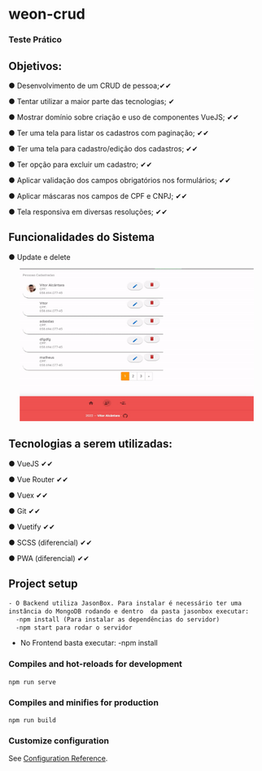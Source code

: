 # weon-crud
### Teste Prático

## Objetivos:

● Desenvolvimento de um CRUD de pessoa;✔✔

● Tentar utilizar a maior parte das tecnologias; ✔

● Mostrar domínio sobre criação e uso de componentes VueJS; ✔✔

● Ter uma tela para listar os cadastros com paginação; ✔✔

● Ter uma tela para cadastro/edição dos cadastros; ✔✔

● Ter opção para excluir um cadastro; ✔✔

● Aplicar validação dos campos obrigatórios nos formulários; ✔✔

● Aplicar máscaras nos campos de CPF e CNPJ; ✔✔

● Tela responsiva em diversas resoluções; ✔✔

## Funcionalidades do Sistema

● Update e delete
<p align="center">
  <img width="460" height="300" src="src/assets/to-readme/edit-delete data.gif">
</p>

## Tecnologias a serem utilizadas:
● VueJS ✔✔

● Vue Router ✔✔

● Vuex ✔✔

● Git ✔✔

● Vuetify ✔✔

● SCSS (diferencial) ✔✔

● PWA (diferencial) ✔✔


## Project setup
```
- O Backend utiliza JasonBox. Para instalar é necessário ter uma instância do MongoDB rodando e dentro  da pasta jasonbox executar:
  -npm install (Para instalar as dependências do servidor)
  -npm start para rodar o servidor

```
- No Frontend basta executar:
  -npm install

### Compiles and hot-reloads for development
```
npm run serve
```

### Compiles and minifies for production
```
npm run build
```

### Customize configuration
See [Configuration Reference](https://cli.vuejs.org/config/).
